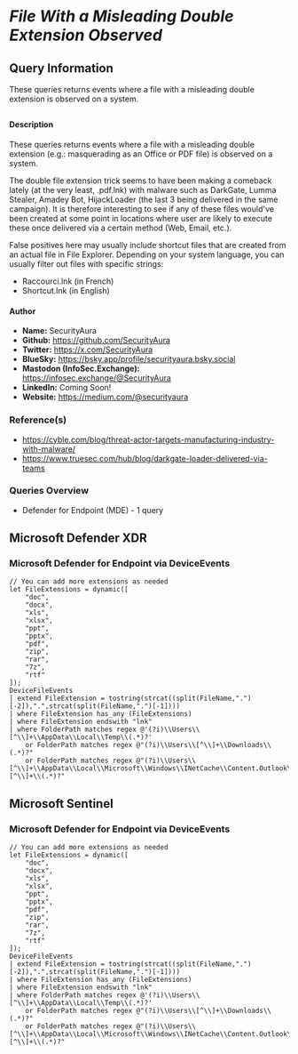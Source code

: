 # *File With a Misleading Double Extension Observed*

## Query Information

These queries returns events where a file with a misleading double extension is observed on a system.

##

#### Description

These queries returns events where a file with a misleading double extension (e.g.: masquerading as an Office or PDF file) is observed on a system.

The double file extension trick seems to have been making a comeback lately (at the very least, .pdf.lnk) with malware such as DarkGate, Lumma Stealer, Amadey Bot, HijackLoader (the last 3 being delivered in the same campaign). It is therefore interesting to see if any of these files would've been created at some point in locations where user are likely to execute these once delivered via a certain method (Web, Email, etc.).

False positives here may usually include shortcut files that are created from an actual file in File Explorer. Depending on your system language, you can usually filter out files with specific strings:

- Raccourci.lnk (in French)
- Shortcut.lnk (in English)

#### Author <Optional>
- **Name:** SecurityAura
- **Github:** https://github.com/SecurityAura
- **Twitter:** https://x.com/SecurityAura
- **BlueSky:** https://bsky.app/profile/securityaura.bsky.social
- **Mastodon (InfoSec.Exchange):** https://infosec.exchange/@SecurityAura
- **LinkedIn:** Coming Soon!
- **Website:** https://medium.com/@securityaura

### Reference(s)

- https://cyble.com/blog/threat-actor-targets-manufacturing-industry-with-malware/
- https://www.truesec.com/hub/blog/darkgate-loader-delivered-via-teams

### Queries Overview ###

- Defender for Endpoint (MDE) - 1 query

## Microsoft Defender XDR ##
### Microsoft Defender for Endpoint via DeviceEvents ###
```KQL
// You can add more extensions as needed
let FileExtensions = dynamic([
    "doc",
    "docx",
    "xls",
    "xlsx",
    "ppt",
    "pptx",
    "pdf",
    "zip",
    "rar",
    "7z",
    "rtf"
]);
DeviceFileEvents
| extend FileExtension = tostring(strcat((split(FileName,".")[-2]),".",strcat(split(FileName,".")[-1])))
| where FileExtension has_any (FileExtensions)
| where FileExtension endswith "lnk"
| where FolderPath matches regex @'(?i)\\Users\\[^\\]+\\AppData\\Local\\Temp\\(.*)?'
    or FolderPath matches regex @"(?i)\\Users\\[^\\]+\\Downloads\\(.*)?"
    or FolderPath matches regex @"(?i)\\Users\\[^\\]+\\AppData\\Local\\Microsoft\\Windows\\INetCache\\Content.Outlook\\[^\\]+\\(.*)?"
```
## Microsoft Sentinel ##
### Microsoft Defender for Endpoint via DeviceEvents ###
```KQL
// You can add more extensions as needed
let FileExtensions = dynamic([
    "doc",
    "docx",
    "xls",
    "xlsx",
    "ppt",
    "pptx",
    "pdf",
    "zip",
    "rar",
    "7z",
    "rtf"
]);
DeviceFileEvents
| extend FileExtension = tostring(strcat((split(FileName,".")[-2]),".",strcat(split(FileName,".")[-1])))
| where FileExtension has_any (FileExtensions)
| where FileExtension endswith "lnk"
| where FolderPath matches regex @'(?i)\\Users\\[^\\]+\\AppData\\Local\\Temp\\(.*)?'
    or FolderPath matches regex @"(?i)\\Users\\[^\\]+\\Downloads\\(.*)?"
    or FolderPath matches regex @"(?i)\\Users\\[^\\]+\\AppData\\Local\\Microsoft\\Windows\\INetCache\\Content.Outlook\\[^\\]+\\(.*)?"
```
